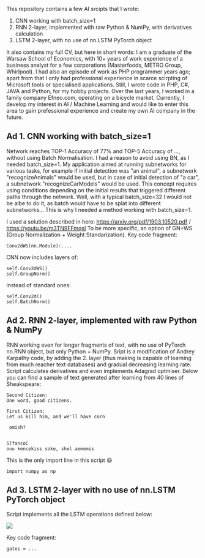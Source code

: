 This repository contains a few AI srcipts that I wrote:
1. CNN working with batch_size=1
2. RNN 2-layer, implemented with raw Python & NumPy, with derivatives calculation
3. LSTM 2-layer, with no use of nn.LSTM PyTorch object

It also contains my full CV, but here in short words: I am a graduate of the Warsaw School of Economics, with 10+ years of work experience of a business analyst for a few corporations (Masterfoods, METRO Group, Whirlpool). I had also an episode of work as PHP programmer years ago; apart from that I only had professional experience in scarce scirpting of Microsoft tools or specialised applications. Still, I wrote code in PHP, C#, JAVA and Python, for my hobby projects. Over the last years, I worked in a family company Efneo.com, operating on a bicycle market. Currently, I develop my interest in AI / Machine Learning and would like to enter this area to gain prefessional experience and create my own AI company in the future.

## Ad 1. CNN working with batch_size=1
Network reaches TOP-1 Accuracy of 77% and TOP-5 Accuracy of ..., without using Batch Normalisation. I had a reason to avoid using BN, as I needed batch_size=1. My application aimed at running subnetworks for various tasks, for example if initial detection was "an animal", a subnetwork "recognizeAnimals" would be used, but in case of initial detection of "a car", a subnetwork "recognizeCarModels" would be used. This concept requires using conditions depending on the initial results that triggered different paths through the network. Well, with a typical batch_size=32 I would not be albe to do it, as batch would have to be splat into different subnetworks... This is why I needed a method working with batch_size=1.

I used a solution described in here: https://arxiv.org/pdf/1903.10520.pdf / https://youtu.be/m3TN9FFmqsI To be more specific, an option of GN+WS (Group Normalization + Weight Standarization). Key code fragment: 
```{python}
Conv2dWS(nn.Module):....
```
CNN now includes layers of: 
```{python}
self.Conv2dWS()
self.GroupNorm()
```
instead of standard ones: 
```{python}
self.Conv2d()
self.BatchNorm()
```

## Ad 2. RNN 2-layer, implemented with raw Python & NumPy
RNN working even for longer fragments of text, with no use of PyTorch nn.RNN object, but only Python + NumPy. Sript is a modification of Andrey Karpathy code, by adding the 2. layer (thus making is capable of learning from much reacher text databases) and gradual decreasing learning rate. Script calculates derivatives and even implements Adagrad optmiser. Below you can find a sample of text generated after learning from 40 lines of Sheakspeare:

```
Second Citizen:
One word, good citizens.

First Citizen:
Let us kill him, and we'll have corn  

 omish?


SlfancoC
ouu kencekiss soke, shel aememis 
```
This is the only import line in this script :smiley:
```{python}
import numpy as np
```

## Ad 3. LSTM 2-layer with no use of nn.LSTM PyTorch object
Script implements all the LSTM operations defined below:


<img src=https://i.stack.imgur.com/L6W94.png>


Key code fragment: 
```{python}
gates = ...
```
